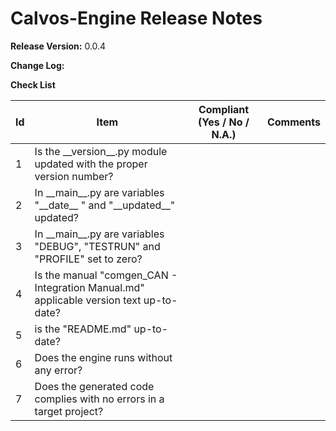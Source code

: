# Calvos-Engine Release Notes

**Release Version:** 0.0.4

**Change Log:**



**Check List**

| Id   | Item                                                         | Compliant (Yes / No / N.A.) | Comments |
| ---- | ------------------------------------------------------------ | --------------------------- | -------- |
| 1    | Is the \_\_version\_\_.py module updated with the proper version number? |                             |          |
| 2    | In \_\_main\_\_.py are variables "\_\_date\_\_ " and "\_\_updated\_\_" updated? |                             |          |
| 3    | In \_\_main\_\_.py are variables "DEBUG", "TESTRUN" and "PROFILE" set to zero? |                             |          |
| 4    | Is the manual "comgen_CAN - Integration Manual.md" applicable version text up-to-date? |                             |          |
| 5    | is the "README.md" up-to-date?                               |                             |          |
| 6    | Does the engine runs without any error?                      |                             |          |
| 7    | Does the generated code complies with no errors in a target project? |                             |          |

